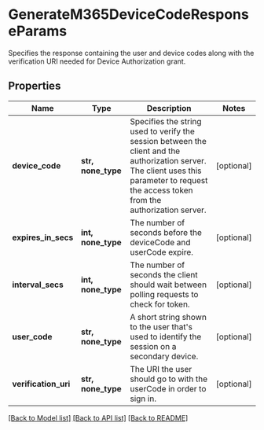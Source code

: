 # GenerateM365DeviceCodeResponseParams

Specifies the response containing the user and device codes along with the verification URI needed for Device Authorization grant.

## Properties
Name | Type | Description | Notes
------------ | ------------- | ------------- | -------------
**device_code** | **str, none_type** | Specifies the string used to verify the session between the client and the authorization server. The client uses this parameter to request the access token from the authorization server. | [optional] 
**expires_in_secs** | **int, none_type** | The number of seconds before the deviceCode and userCode expire. | [optional] 
**interval_secs** | **int, none_type** | The number of seconds the client should wait between polling requests to check for token. | [optional] 
**user_code** | **str, none_type** | A short string shown to the user that&#39;s used to identify the session on a secondary device. | [optional] 
**verification_uri** | **str, none_type** | The URI the user should go to with the userCode in order to sign in. | [optional] 

[[Back to Model list]](../README.md#documentation-for-models) [[Back to API list]](../README.md#documentation-for-api-endpoints) [[Back to README]](../README.md)


